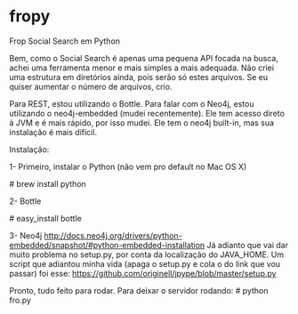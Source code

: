fropy
=====

Frop Social Search em Python

Bem, como o Social Search é apenas uma pequena API focada na busca, achei uma ferramenta menor e mais simples 
a mais adequada. Não criei uma estrutura em diretórios ainda, pois serão só estes arquivos. Se eu quiser aumentar
o número de arquivos, crio.

Para REST, estou utilizando o Bottle.
Para falar com o Neo4j, estou utilizando o neo4j-embedded (mudei recentemente).
Ele tem acesso direto à JVM e é mais rápido, por isso mudei. Ele tem o neo4j built-in, mas sua instalação é mais
difícil.

Instalação:

1- Primeiro, instalar o Python (não vem pro default no Mac OS X)

\# brew install python

2- Bottle

\# easy_install bottle

3- Neo4j
http://docs.neo4j.org/drivers/python-embedded/snapshot/#python-embedded-installation
Já adianto que vai dar muito problema no setup.py, por conta da localização do JAVA_HOME.
Um script que adiantou minha vida (apaga o setup.py e cola o do link que vou passar) foi esse:
https://github.com/originell/jpype/blob/master/setup.py

Pronto, tudo feito para rodar. Para deixar o servidor rodando:
\# python fro.py


